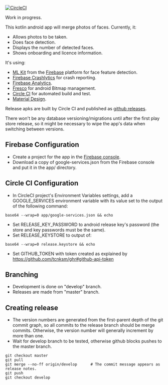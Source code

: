 [![CircleCI](https://circleci.com/gh/jg210/merging.svg?style=svg)](https://circleci.com/gh/jg210/merging)

Work in progress.

This kotlin android app will merge photos of faces. Currently, it:

* Allows photos to be taken.
* Does face detection.
* Displays the number of detected faces.
* Shows onboarding and licence information.

It's using:

* [ML Kit](https://developers.google.com/ml-kit/) from the [Firebase](https://firebase.google.com/) platform for face feature detection.
* [Firebase Crashlytics](https://firebase.google.com/docs/crashlytics/) for crash reporting.
* [Firebase Analytics](https://firebase.google.com/docs/analytics).
* [Fresco](https://developers.google.com/ml-kit/) for android Bitmap management.
* [Circle CI](https://circleci.com/gh/jg210/merging) for automated build and test.
* [Material Design](https://material.io/design/).

Release apks are built by Circle CI and published as [github releases](https://github.com/jg210/merging/releases).

There won't be any database versioning/migrations until after the first play store release, so it might be necessary to wipe the app's data when switching between versions.

## Firebase Configuration

* Create a project for the app in the [Firebase console](https://console.firebase.google.com/).
* Download a copy of google-services.json from the Firebase console and put it in the app/ directory.

## Circle CI Configuration

* In CircleCI project's Environment Variables settings, add a GOOGLE_SERVICES environment variable with its value set to the output of the following command:

```
base64 --wrap=0 app/google-services.json && echo
```


* Set RELEASE_KEY_PASSWORD to android release key's password (the store and key passwords must be the same).
* Set RELEASE_KEYSTORE to output of:

```
base64 --wrap=0 release.keystore && echo
```

* Set GITHUB_TOKEN with token created as explained by https://github.com/tcnksm/ghr#github-api-token 

## Branching

* Development is done on "develop" branch.
* Releases are made from "master" branch. 

## Creating release

* The version numbers are generated from the first-parent depth of the git commit graph, so all commits to the release branch should be merge commits. Otherwise, the version number will generally increment by more than one.
* Wait for develop branch to be tested, otherwise github blocks pushes to the master branch.

```
git checkout master
git pull
git merge --no-ff origin/develop      # The commit message appears as release notes.
git push
git checkout develop
```

